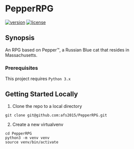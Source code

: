 # PepperRPG
[![version][version-badge]][CHANGELOG] [![license][license-badge]][LICENSE]

## Synopsis
An RPG based on Pepper™, a Russian Blue cat that resides in Massachusetts.

### Prerequisites
This project requires `Python 3.x`

## Getting Started Locally

1. Clone the repo to a local directory

```
git clone git@github.com:afs2015/PepperRPG.git
```

2. Create a new virtualvenv

```
cd PepperRPG
python3 -m venv venv
source venv/bin/activate
```

[CHANGELOG]: ./CHANGELOG.md
[LICENSE]: ./LICENSE
[version-badge]: https://img.shields.io/badge/version-0.6.0-blue.svg
[license-badge]: https://img.shields.io/badge/license-MIT-blue.svg
